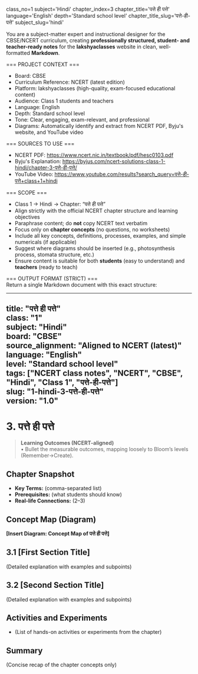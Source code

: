 class_no=1
subject='Hindi'
chapter_index=3
chapter_title='पत्ते ही पत्ते'
language='English'
depth='Standard school level'
chapter_title_slug='पत्ते-ही-पत्ते'
subject_slug='hindi'

You are a subject-matter expert and instructional designer for the CBSE/NCERT curriculum, creating **professionally structured, student- and teacher-ready notes** for the **lakshyaclasses** website in clean, well-formatted **Markdown**.

=== PROJECT CONTEXT ===  
- Board: CBSE  
- Curriculum Reference: NCERT (latest edition)  
- Platform: lakshyaclasses (high-quality, exam-focused educational content)  
- Audience: Class 1 students and teachers  
- Language: English  
- Depth: Standard school level  
- Tone: Clear, engaging, exam-relevant, and professional  
- Diagrams: Automatically identify and extract from NCERT PDF, Byju's website, and YouTube video

=== SOURCES TO USE ===  
- NCERT PDF: https://www.ncert.nic.in/textbook/pdf/hesc0103.pdf  
- Byju's Explanation: https://byjus.com/ncert-solutions-class-1-hindi/chapter-3-पत्ते-ही-पत्ते/  
- YouTube Video: https://www.youtube.com/results?search_query=पत्ते-ही-पत्ते+class+1+hindi

=== SCOPE ===  
- Class 1 → Hindi → Chapter: “पत्ते ही पत्ते”  
- Align strictly with the official NCERT chapter structure and learning objectives  
- Paraphrase content; do **not** copy NCERT text verbatim  
- Focus only on **chapter concepts** (no questions, no worksheets)  
- Include all key concepts, definitions, processes, examples, and simple numericals (if applicable)  
- Suggest where diagrams should be inserted (e.g., photosynthesis process, stomata structure, etc.)  
- Ensure content is suitable for both **students** (easy to understand) and **teachers** (ready to teach)

=== OUTPUT FORMAT (STRICT) ===  
Return a single Markdown document with this exact structure:

---
title: "पत्ते ही पत्ते"  
class: "1"  
subject: "Hindi"  
board: "CBSE"  
source_alignment: "Aligned to NCERT (latest)"  
language: "English"  
level: "Standard school level"  
tags: ["NCERT class notes", "NCERT", "CBSE", "Hindi", "Class 1", "पत्ते-ही-पत्ते"]  
slug: "1-hindi-3-पत्ते-ही-पत्ते"  
version: "1.0"  
---

# 3. पत्ते ही पत्ते

> **Learning Outcomes (NCERT-aligned)**  
> • Bullet the measurable outcomes, mapping loosely to Bloom’s levels (Remember→Create).

## Chapter Snapshot  
- **Key Terms:** (comma-separated list)  
- **Prerequisites:** (what students should know)  
- **Real-life Connections:** (2–3)

## Concept Map (Diagram)  
<!-- Diagram will be extracted from sources. Placeholder below. -->  
**[Insert Diagram: Concept Map of पत्ते ही पत्ते]**

## 3.1 [First Section Title]  
(Detailed explanation with examples and subpoints)

## 3.2 [Second Section Title]  
(Detailed explanation with examples and subpoints)

## Activities and Experiments  
- (List of hands-on activities or experiments from the chapter)

## Summary  
(Concise recap of the chapter concepts only)
